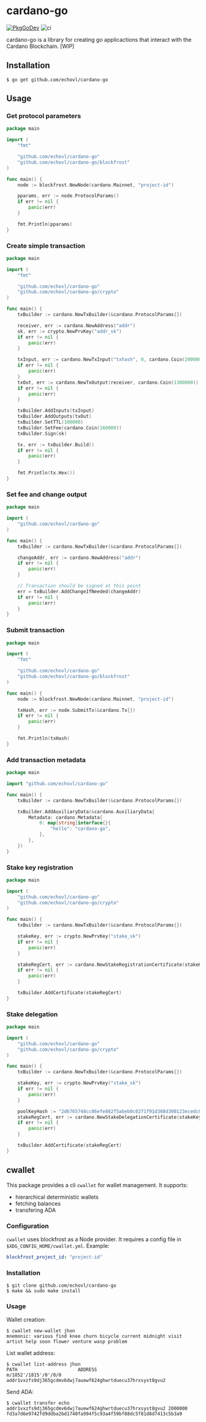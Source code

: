 # cardano-go

[![PkgGoDev](https://pkg.go.dev/badge/github.com/echovl/cardano-go)](https://pkg.go.dev/github.com/echovl/cardano-go) ![ci](https://github.com/echovl/cardano-go/workflows/test/badge.svg)

cardano-go is a library for creating go applicactions that interact with the Cardano Blockchain. [WIP]

## Installation

```
$ go get github.com/echovl/cardano-go
```

## Usage

### Get protocol parameters

```go
package main

import (
	"fmt"

	"github.com/echovl/cardano-go"
	"github.com/echovl/cardano-go/blockfrost"
)

func main() {
	node := blockfrost.NewNode(cardano.Mainnet, "project-id")

	pparams, err := node.ProtocolParams()
	if err != nil {
		panic(err)
	}

	fmt.Println(pparams)
}
```

### Create simple transaction

```go
package main

import (
	"fmt"

	"github.com/echovl/cardano-go"
	"github.com/echovl/cardano-go/crypto"
)

func main() {
	txBuilder := cardano.NewTxBuilder(&cardano.ProtocolParams{})

	receiver, err := cardano.NewAddress("addr")
	sk, err := crypto.NewPrvKey("addr_sk")
	if err != nil {
		panic(err)
	}

	txInput, err := cardano.NewTxInput("txhash", 0, cardano.Coin(2000000))
	if err != nil {
		panic(err)
	}
	txOut, err := cardano.NewTxOutput(receiver, cardano.Coin(1300000))
	if err != nil {
		panic(err)
	}

	txBuilder.AddInputs(txInput)
	txBuilder.AddOutputs(txOut)
	txBuilder.SetTTL(100000)
	txBuilder.SetFee(cardano.Coin(160000))
	txBuilder.Sign(sk)

	tx, err := txBuilder.Build()
	if err != nil {
		panic(err)
	}

	fmt.Println(tx.Hex())
}
```

### Set fee and change output

```go
package main

import (
	"github.com/echovl/cardano-go"
)

func main() {
	txBuilder := cardano.NewTxBuilder(&cardano.ProtocolParams{})

	changeAddr, err := cardano.NewAddress("addr")
	if err != nil {
		panic(err)
	}

	// Transaction should be signed at this point
	err = txBuilder.AddChangeIfNeeded(changeAddr)
	if err != nil {
		panic(err)
	}
}
```

### Submit transaction

```go
package main

import (
	"fmt"

	"github.com/echovl/cardano-go"
	"github.com/echovl/cardano-go/blockfrost"
)

func main() {
	node := blockfrost.NewNode(cardano.Mainnet, "project-id")

	txHash, err := node.SubmitTx(&cardano.Tx{})
	if err != nil {
		panic(err)
	}

	fmt.Println(txHash)
}
```

### Add transaction metadata

```go
package main

import "github.com/echovl/cardano-go"

func main() {
	txBuilder := cardano.NewTxBuilder(&cardano.ProtocolParams{})

	txBuilder.AddAuxiliaryData(&cardano.AuxiliaryData{
		Metadata: cardano.Metadata{
			0: map[string]interface{}{
				"hello": "cardano-go",
			},
		},
	})
}
```

### Stake key registration

```go
package main

import (
	"github.com/echovl/cardano-go"
	"github.com/echovl/cardano-go/crypto"
)

func main() {
	txBuilder := cardano.NewTxBuilder(&cardano.ProtocolParams{})

	stakeKey, err := crypto.NewPrvKey("stake_sk")
	if err != nil {
		panic(err)
	}

	stakeRegCert, err := cardano.NewStakeRegistrationCertificate(stakeKey.PubKey())
	if err != nil {
		panic(err)
	}

	txBuilder.AddCertificate(stakeRegCert)
}
```

### Stake delegation

```go
package main

import (
	"github.com/echovl/cardano-go"
	"github.com/echovl/cardano-go/crypto"
)

func main() {
	txBuilder := cardano.NewTxBuilder(&cardano.ProtocolParams{})

	stakeKey, err := crypto.NewPrvKey("stake_sk")
	if err != nil {
		panic(err)
	}

	poolKeyHash := "2d6765748cc86efe862f5abeb0c0271f91d368d300123ecedc078ef2"
	stakeRegCert, err := cardano.NewStakeDelegationCertificate(stakeKey.PubKey(), poolKeyHash)
	if err != nil {
		panic(err)
	}

	txBuilder.AddCertificate(stakeRegCert)
}
```

## cwallet

This package provides a cli `cwallet` for wallet management. It supports:

- hierarchical deterministic wallets
- fetching balances
- transfering ADA

### Configuration

`cwallet` uses blockfrost as a Node provider. It requires a config file in `$XDG_CONFIG_HOME/cwallet.yml`.
Example:

```yaml
blockfrost_project_id: "project-id"
```

### Installation

```
$ git clone github.com/echovl/cardano-go
$ make && sudo make install
```

### Usage

Wallet creation:

```
$ cwallet new-wallet jhon
mnemonic: various find knee churn bicycle current midnight visit artist help soon flower venture wasp problem
```

List wallet address:

```
$ cwallet list-address jhon
PATH                      ADDRESS
m/1852'/1815'/0'/0/0      addr1vxzfs9dj365gcdmv6dwj7auewf624ghwrtduecu37hrxsyst8gvu2
```

Send ADA:

```
$ cwallet transfer echo addr1vxzfs9dj365gcdmv6dwj7auewf624ghwrtduecu37hrxsyst8gvu2 2000000
fd3a7d6e9742fd9ddba2bd1740fa994f5c93a4f59bf88dc5f81d8d7413c5b3a9
```
